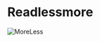 # Readlessmore

![MoreLess](https://user-images.githubusercontent.com/114981861/233396946-7d2dc639-134e-49f5-b35f-d55e737025de.png)
